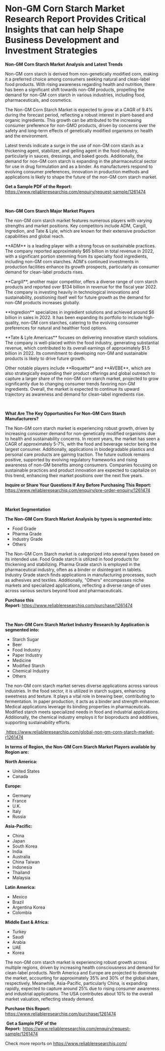 <p><h1>Non-GM Corn Starch Market Research Report Provides Critical Insights that can help Shape Business Development and Investment Strategies</h1></p><p><strong>Non-GM Corn Starch Market Analysis and Latest Trends</strong></p>
<p><p>Non-GM corn starch is derived from non-genetically modified corn, making it a preferred choice among consumers seeking natural and clean-label food products. With rising awareness regarding health and nutrition, there has been a significant shift towards non-GM products, propelling the demand for non-GM corn starch in various industries, including food, pharmaceuticals, and cosmetics.</p><p>The Non-GM Corn Starch Market is expected to grow at a CAGR of 9.4% during the forecast period, reflecting a robust interest in plant-based and organic ingredients. This growth can be attributed to the increasing consumer preference for non-GMO products, driven by concerns over the safety and long-term effects of genetically modified organisms on health and the environment.</p><p>Latest trends indicate a surge in the use of non-GM corn starch as a thickening agent, stabilizer, and gelling agent in the food industry, particularly in sauces, dressings, and baked goods. Additionally, the demand for non-GM corn starch is expanding in the pharmaceutical sector for use in drug formulation and as a binder. As manufacturers respond to evolving consumer preferences, innovation in production methods and applications is likely to shape the future of the non-GM corn starch market.</p></p>
<p><strong>Get a Sample PDF of the Report:&nbsp;</strong> <a href="https://www.reliableresearchiq.com/enquiry/request-sample/1261474?utm_campaign=1870&utm_medium=2&utm_source=Github&utm_content=ia&utm_term=02022025&utm_id=non-gm-corn-starch">https://www.reliableresearchiq.com/enquiry/request-sample/1261474</a></p>
<p>&nbsp;</p>
<p><strong>Non-GM Corn Starch Major Market Players</strong></p>
<p><p>The non-GM corn starch market features numerous players with varying strengths and market positions. Key competitors include ADM, Cargill, Ingredion, and Tate & Lyle, which are known for their extensive production capabilities and global reach. </p><p>**ADM** is a leading player with a strong focus on sustainable practices. The company reported approximately $65 billion in total revenue in 2022, with a significant portion stemming from its specialty food ingredients, including non-GM corn starches. ADM's continued investments in production facilities enhance its growth prospects, particularly as consumer demand for clean-label products rises.</p><p>**Cargill**, another major competitor, offers a diverse range of corn starch products and reported over $134 billion in revenue for the fiscal year 2022. The company is investing heavily in technological innovations and sustainability, positioning itself well for future growth as the demand for non-GM products increases globally.</p><p>**Ingredion** specializes in ingredient solutions and achieved around $6 billion in sales in 2022. It has been expanding its portfolio to include high-quality, non-GM corn starches, catering to the evolving consumer preferences for natural and healthier food options.</p><p>**Tate & Lyle Americas** focuses on delivering innovative starch solutions. The company is well-placed within the food industry, generating substantial revenue, which contributed to its overall earnings of approximately $1.5 billion in 2022. Its commitment to developing non-GM and sustainable products is likely to drive future growth.</p><p>Other notable players include **Roquette** and **AVEBE**, which are also strategically expanding their product offerings and global outreach to capture a larger share of the non-GM corn starch market, projected to grow significantly due to changing consumer trends favoring non-GM ingredients. Overall, the market is expected to continue its upward trajectory as awareness and demand for clean-label ingredients rise.</p></p>
<p>&nbsp;</p>
<p><strong>What Are The Key Opportunities For Non-GM Corn Starch Manufacturers?</strong></p>
<p><p>The Non-GM corn starch market is experiencing robust growth, driven by increasing consumer demand for non-genetically modified organisms due to health and sustainability concerns. In recent years, the market has seen a CAGR of approximately 5-7%, with the food and beverage sector being the largest consumer. Additionally, applications in biodegradable plastics and personal care products are gaining traction. The future outlook remains positive, supported by evolving regulatory frameworks and rising awareness of non-GM benefits among consumers. Companies focusing on sustainable practices and product innovation are expected to capitalize on this trend, enhancing their market positions over the next five years.</p></p>
<p><strong>Inquire or Share Your Questions If Any Before Purchasing This Report:</strong> <a href="https://www.reliableresearchiq.com/enquiry/pre-order-enquiry/1261474?utm_campaign=1870&utm_medium=2&utm_source=Github&utm_content=ia&utm_term=02022025&utm_id=non-gm-corn-starch">https://www.reliableresearchiq.com/enquiry/pre-order-enquiry/1261474</a></p>
<p>&nbsp;</p>
<p><strong>Market Segmentation</strong></p>
<p><strong>The Non-GM Corn Starch Market Analysis by types is segmented into:</strong></p>
<p><ul><li>Food Grade</li><li>Pharma Grade</li><li>Industry Grade</li><li>Others</li></ul></p>
<p><p>The Non-GM Corn Starch market is categorized into several types based on its intended use. Food Grade starch is utilized in food products for thickening and stabilizing. Pharma Grade starch is employed in the pharmaceutical industry, often as a binder or disintegrant in tablets. Industry Grade starch finds applications in manufacturing processes, such as adhesives and textiles. Additionally, "Others" encompasses niche markets and specialized applications, reflecting a diverse range of uses across various sectors beyond food and pharmaceuticals.</p></p>
<p><strong>Purchase this Report:&nbsp;</strong><a href="https://www.reliableresearchiq.com/purchase/1261474?utm_campaign=1870&utm_medium=2&utm_source=Github&utm_content=ia&utm_term=02022025&utm_id=non-gm-corn-starch">https://www.reliableresearchiq.com/purchase/1261474</a></p>
<p>&nbsp;</p>
<p><strong>The Non-GM Corn Starch Market Industry Research by Application is segmented into:</strong></p>
<p><ul><li>Starch Sugar</li><li>Beer</li><li>Food Industry</li><li>Paper Industry</li><li>Medicine</li><li>Modified Starch</li><li>Chemical Industry</li><li>Others</li></ul></p>
<p><p>The non-GM corn starch market serves diverse applications across various industries. In the food sector, it is utilized in starch sugars, enhancing sweetness and texture. It plays a vital role in brewing beer, contributing to fermentation. In paper production, it acts as a binder and strength enhancer. Medical applications leverage its binding properties in pharmaceuticals. Modified starch meets specialized needs in food and industrial applications. Additionally, the chemical industry employs it for bioproducts and additives, supporting sustainability efforts.</p></p>
<p><a href="https://www.reliableresearchiq.com/global-non-gm-corn-starch-market-r1261474?utm_campaign=1870&utm_medium=2&utm_source=Github&utm_content=ia&utm_term=02022025&utm_id=non-gm-corn-starch">&nbsp;https://www.reliableresearchiq.com/global-non-gm-corn-starch-market-r1261474</a></p>
<p><strong>In terms of Region, the Non-GM Corn Starch Market Players available by Region are:</strong></p>
<p>
    <p> <strong> North America: </strong>
        <ul>
            <li>United States</li>
            <li>Canada</li>
        </ul>
        </p> 
    <p> <strong> Europe: </strong>
        <ul>
            <li>Germany</li>
            <li>France</li>
            <li>U.K.</li>
            <li>Italy</li>
            <li>Russia</li>
        </ul>
        </p> 
    <p> <strong> Asia-Pacific: </strong>
        <ul>
            <li>China</li>
            <li>Japan</li>
            <li>South Korea</li>
            <li>India</li>
            <li>Australia</li>
            <li>China Taiwan</li>
            <li>Indonesia</li>
            <li>Thailand</li>
            <li>Malaysia</li>
        </ul>
        </p> 
    <p> <strong> Latin America: </strong>
        <ul>
            <li>Mexico</li>
            <li>Brazil</li>
            <li>Argentina Korea</li>
            <li>Colombia</li>
        </ul>
        </p> 
    <p> <strong> Middle East & Africa: </strong>
        <ul>
            <li>Turkey</li>
            <li>Saudi</li>
            <li>Arabia</li>
            <li>UAE</li>
            <li>Korea</li>
        </ul>
    </p>
    </p>
<p><p>The non-GM corn starch market is experiencing robust growth across multiple regions, driven by increasing health consciousness and demand for clean-label products. North America and Europe are projected to dominate the market, accounting for approximately 35% and 30% of the global share, respectively. Meanwhile, Asia-Pacific, particularly China, is expanding rapidly, expected to capture around 25% due to rising consumer awareness and industrial applications. The USA contributes about 10% to the overall market valuation, reflecting steady demand.</p></p>
<p><strong>Purchase this Report: </strong><a href="https://www.reliableresearchiq.com/purchase/1261474?utm_campaign=1870&utm_medium=2&utm_source=Github&utm_content=ia&utm_term=02022025&utm_id=non-gm-corn-starch">https://www.reliableresearchiq.com/purchase/1261474</a></p>
<p>&nbsp;<strong>Get a Sample PDF of the Report:&nbsp;&nbsp;</strong><a href="https://www.reliableresearchiq.com/enquiry/request-sample/1261474?utm_campaign=1870&utm_medium=2&utm_source=Github&utm_content=ia&utm_term=02022025&utm_id=non-gm-corn-starch">https://www.reliableresearchiq.com/enquiry/request-sample/1261474</a></p>
<p><strong></strong></p>
<p>Check more reports on <a href="https://www.reliableresearchiq.com/?utm_campaign=1870&utm_medium=2&utm_source=Github&utm_content=ia&utm_term=02022025&utm_id=non-gm-corn-starch">https://www.reliableresearchiq.com/</a></p>